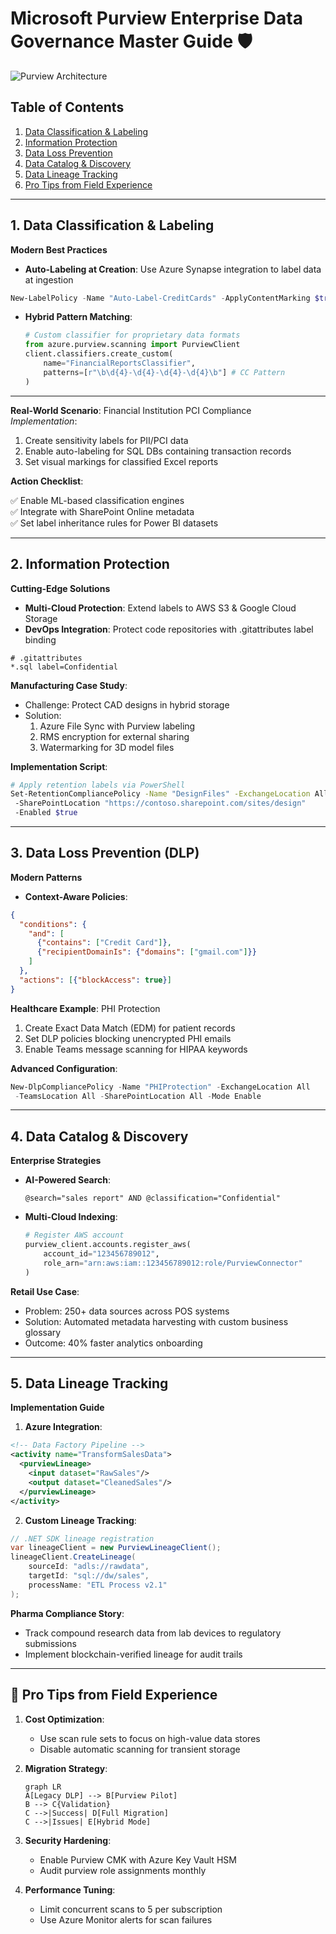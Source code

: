 # Microsoft Purview Enterprise Data Governance Master Guide 🛡️

![Purview Architecture](https://learn.microsoft.com/en-us/azure/purview/media/concept-concept-overview/overview.png)

## Table of Contents
1. [Data Classification & Labeling](#1-data-classification--labeling)
2. [Information Protection](#2-information-protection)
3. [Data Loss Prevention](#3-data-loss-prevention)
4. [Data Catalog & Discovery](#4-data-catalog--discovery)
5. [Data Lineage Tracking](#5-data-lineage-tracking)
6. [Pro Tips from Field Experience](#-pro-tips-from-field-experience)

---

## 1. Data Classification & Labeling
**Modern Best Practices**
- **Auto-Labeling at Creation**: Use Azure Synapse integration to label data at ingestion
```powershell
New-LabelPolicy -Name "Auto-Label-CreditCards" -ApplyContentMarking $true -AdvancedSettings @{FileTypes="All"}
```



- **Hybrid Pattern Matching**:
  ```python
  # Custom classifier for proprietary data formats
  from azure.purview.scanning import PurviewClient
  client.classifiers.create_custom(
      name="FinancialReportsClassifier",
      patterns=[r"\b\d{4}-\d{4}-\d{4}-\d{4}\b"] # CC Pattern
  )
  ```
---- 


**Real-World Scenario**: Financial Institution PCI Compliance  
*Implementation*:
1. Create sensitivity labels for PII/PCI data
2. Enable auto-labeling for SQL DBs containing transaction records
3. Set visual markings for classified Excel reports

**Action Checklist**:

✅ Enable ML-based classification engines  
✅ Integrate with SharePoint Online metadata  
✅ Set label inheritance rules for Power BI datasets  

---

## 2. Information Protection
**Cutting-Edge Solutions**
- **Multi-Cloud Protection**: Extend labels to AWS S3 & Google Cloud Storage
- **DevOps Integration**: Protect code repositories with .gitattributes label binding
```git
# .gitattributes
*.sql label=Confidential
```

**Manufacturing Case Study**:
- Challenge: Protect CAD designs in hybrid storage
- Solution: 
  1. Azure File Sync with Purview labeling
  2. RMS encryption for external sharing
  3. Watermarking for 3D model files

**Implementation Script**:
```bash
# Apply retention labels via PowerShell
Set-RetentionCompliancePolicy -Name "DesignFiles" -ExchangeLocation All 
 -SharePointLocation "https://contoso.sharepoint.com/sites/design" 
 -Enabled $true
```

---

## 3. Data Loss Prevention (DLP)
**Modern Patterns**
- **Context-Aware Policies**:
```json
{
  "conditions": {
    "and": [
      {"contains": ["Credit Card"]},
      {"recipientDomainIs": {"domains": ["gmail.com"]}}
    ]
  },
  "actions": [{"blockAccess": true}]
}
```

**Healthcare Example**: PHI Protection  
1. Create Exact Data Match (EDM) for patient records  
2. Set DLP policies blocking unencrypted PHI emails  
3. Enable Teams message scanning for HIPAA keywords  

**Advanced Configuration**:
```powershell
New-DlpCompliancePolicy -Name "PHIProtection" -ExchangeLocation All 
 -TeamsLocation All -SharePointLocation All -Mode Enable
```

---

## 4. Data Catalog & Discovery
**Enterprise Strategies**
- **AI-Powered Search**:
  ```kql
  @search="sales report" AND @classification="Confidential"
  ```
- **Multi-Cloud Indexing**:
  ```python
  # Register AWS account
  purview_client.accounts.register_aws(
      account_id="123456789012",
      role_arn="arn:aws:iam::123456789012:role/PurviewConnector"
  )
  ```

**Retail Use Case**:  
- Problem: 250+ data sources across POS systems  
- Solution: Automated metadata harvesting with custom business glossary  
- Outcome: 40% faster analytics onboarding  

---

## 5. Data Lineage Tracking
**Implementation Guide**
1. **Azure Integration**:
```xml
<!-- Data Factory Pipeline -->
<activity name="TransformSalesData">
  <purviewLineage>
    <input dataset="RawSales"/>
    <output dataset="CleanedSales"/>
  </purviewLineage>
</activity>
```

2. **Custom Lineage Tracking**:
```csharp
// .NET SDK lineage registration
var lineageClient = new PurviewLineageClient();
lineageClient.CreateLineage(
    sourceId: "adls://rawdata",
    targetId: "sql://dw/sales",
    processName: "ETL Process v2.1"
);
```

**Pharma Compliance Story**:
- Track compound research data from lab devices to regulatory submissions
- Implement blockchain-verified lineage for audit trails

---

## 🧠 Pro Tips from Field Experience
1. **Cost Optimization**:  
   - Use scan rule sets to focus on high-value data stores
   - Disable automatic scanning for transient storage

2. **Migration Strategy**:  
   ```mermaid
   graph LR
   A[Legacy DLP] --> B[Purview Pilot]
   B --> C{Validation}
   C -->|Success| D[Full Migration]
   C -->|Issues| E[Hybrid Mode]
   ```

3. **Security Hardening**:  
   - Enable Purview CMK with Azure Key Vault HSM
   - Audit purview role assignments monthly

4. **Performance Tuning**:  
   - Limit concurrent scans to 5 per subscription
   - Use Azure Monitor alerts for scan failures

